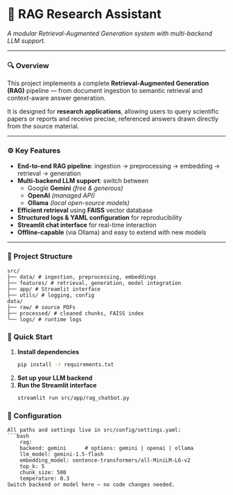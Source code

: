 # 🧠 RAG Research Assistant  
*A modular Retrieval-Augmented Generation system with multi-backend LLM support.*

---

### 🔍 Overview
This project implements a complete **Retrieval-Augmented Generation (RAG)** pipeline — from document ingestion to semantic retrieval and context-aware answer generation.

It is designed for **research applications**, allowing users to query scientific papers or reports and receive precise, referenced answers drawn directly from the source material.

---

### ⚙️ Key Features
- **End-to-end RAG pipeline**: ingestion → preprocessing → embedding → retrieval → generation  
- **Multi-backend LLM support**: switch between  
  - Google **Gemini** *(free & generous)*  
  - **OpenAI** *(managed API)*  
  - **Ollama** *(local open-source models)*  
- **Efficient retrieval** using **FAISS** vector database  
- **Structured logs & YAML configuration** for reproducibility  
- **Streamlit chat interface** for real-time interaction  
- **Offline-capable** (via Ollama) and easy to extend with new models  

---

### 🧱 Project Structure
    src/
    ├── data/ # ingestion, preprocessing, embeddings
    ├── features/ # retrieval, generation, model integration
    ├── app/ # Streamlit interface
    ├── utils/ # logging, config
    data/
    ├── raw/ # source PDFs
    ├── processed/ # cleaned chunks, FAISS index
    └── logs/ # runtime logs

### 🚀 Quick Start

1. **Install dependencies**
   ```bash
   pip install -r requirements.txt
2. **Set up your LLM backend**
3. **Run the Streamlit interface**
    ```bash
    streamlit run src/app/rag_chatbot.py
### 🧩 Configuration

    All paths and settings live in src/config/settings.yaml:
    ```bash
        rag:
        backend: gemini      # options: gemini | openai | ollama
        llm_model: gemini-1.5-flash
        embedding_model: sentence-transformers/all-MiniLM-L6-v2
        top_k: 5
        chunk_size: 500
        temperature: 0.3
    Switch backend or model here — no code changes needed.